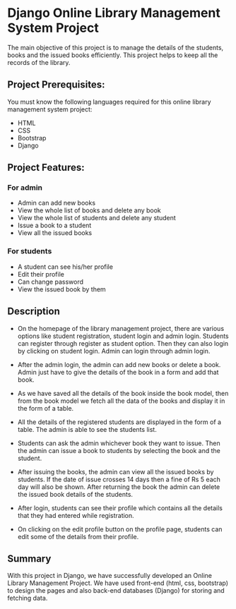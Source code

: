 #   Django Online Library Management System Project


The main objective of this project is to manage the details of the students, books and the issued books efficiently. This project helps to keep all the records of the library.

##  Project Prerequisites:

You must know the following languages required for this online library management system project:


-   HTML
-   CSS
-   Bootstrap
-   Django



##  Project Features:

### For admin

-   Admin can add new books
-   View the whole list of books and delete any book
-   View the whole list of students and delete any student
-   Issue a book to a student
-   View all the issued books


### For students

-   A student can see his/her profile
-   Edit their profile
-   Can change password
-   View the issued book by them


##  Description

-   On the homepage of the library management project, there are various options like student registration, student login and admin login. Students can register through register as student option. Then they can also login by clicking on student login. Admin can login through admin login.

-   After the admin login, the admin can add new books or delete a book. Admin just have to give the details of the book in a form and add that book.

-   As we have saved all the details of the book inside the book model, then from the book model we fetch all the data of the books and display it in the form of a table.

-   All the details of the registered students are displayed in the form of a table. The admin is able to see the students list.

-   Students can ask the admin whichever book they want to issue. Then the admin can issue a book to students by selecting the book and the student.

-   After issuing the books, the admin can view all the issued books by students. If the date of issue crosses 14 days then a fine of Rs 5 each day will also be shown. After returning the book the admin can delete the issued book details of the students.

-   After login, students can see their profile which contains all the details that they had entered while registration.

-   On clicking on the edit profile button on the profile page, students can edit some of the details from their profile.


##  Summary


With this project in Django, we have successfully developed an Online Library Management Project. We have used front-end (html, css, bootstrap) to design the pages and also back-end databases (Django) for storing and fetching data.